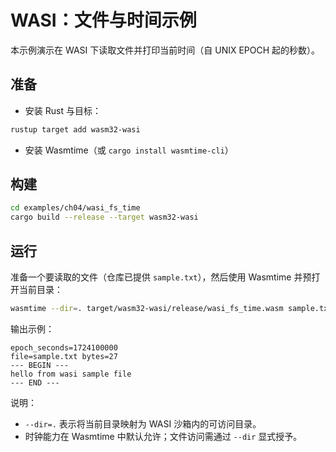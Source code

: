 # WASI：文件与时间示例

本示例演示在 WASI 下读取文件并打印当前时间（自 UNIX EPOCH 起的秒数）。

## 准备
- 安装 Rust 与目标：
```bash
rustup target add wasm32-wasi
```
- 安装 Wasmtime（或 `cargo install wasmtime-cli`）

## 构建
```bash
cd examples/ch04/wasi_fs_time
cargo build --release --target wasm32-wasi
```

## 运行
准备一个要读取的文件（仓库已提供 `sample.txt`），然后使用 Wasmtime 并预打开当前目录：
```bash
wasmtime --dir=. target/wasm32-wasi/release/wasi_fs_time.wasm sample.txt
```
输出示例：
```
epoch_seconds=1724100000
file=sample.txt bytes=27
--- BEGIN ---
hello from wasi sample file
--- END ---
```

说明：
- `--dir=.` 表示将当前目录映射为 WASI 沙箱内的可访问目录。
- 时钟能力在 Wasmtime 中默认允许；文件访问需通过 `--dir` 显式授予。
